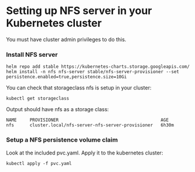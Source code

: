 # Setting up NFS server in your Kubernetes cluster

You must have cluster admin privileges to do this.

### Install NFS server

```
helm repo add stable https://kubernetes-charts.storage.googleapis.com/
helm install -n nfs nfs-server stable/nfs-server-provisioner --set persistence.enabled=true,persistence.size=10Gi
```

You can check that storageclass nfs is setup in your cluster:

```
kubectl get storageclass
```

Output should have nfs as a storage class:

```
NAME     PROVISIONER                                       AGE
nfs      cluster.local/nfs-server-nfs-server-provisioner   6h30m
```

### Setup a NFS persistence volume claim

Look at the included pvc.yaml. Apply it to the kubernetes cluster:

```
kubectl apply -f pvc.yaml
```
